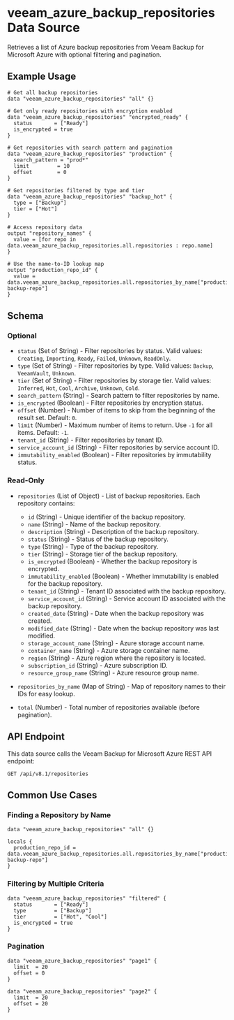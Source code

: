 # veeam_azure_backup_repositories Data Source

Retrieves a list of Azure backup repositories from Veeam Backup for Microsoft Azure with optional filtering and pagination.

## Example Usage

```hcl
# Get all backup repositories
data "veeam_azure_backup_repositories" "all" {}

# Get only ready repositories with encryption enabled
data "veeam_azure_backup_repositories" "encrypted_ready" {
  status       = ["Ready"]
  is_encrypted = true
}

# Get repositories with search pattern and pagination
data "veeam_azure_backup_repositories" "production" {
  search_pattern = "prod*"
  limit         = 10
  offset        = 0
}

# Get repositories filtered by type and tier
data "veeam_azure_backup_repositories" "backup_hot" {
  type = ["Backup"]
  tier = ["Hot"]
}

# Access repository data
output "repository_names" {
  value = [for repo in data.veeam_azure_backup_repositories.all.repositories : repo.name]
}

# Use the name-to-ID lookup map
output "production_repo_id" {
  value = data.veeam_azure_backup_repositories.all.repositories_by_name["production-backup-repo"]
}
```

## Schema

### Optional

- `status` (Set of String) - Filter repositories by status. Valid values: `Creating`, `Importing`, `Ready`, `Failed`, `Unknown`, `ReadOnly`.
- `type` (Set of String) - Filter repositories by type. Valid values: `Backup`, `VeeamVault`, `Unknown`.
- `tier` (Set of String) - Filter repositories by storage tier. Valid values: `Inferred`, `Hot`, `Cool`, `Archive`, `Unknown`, `Cold`.
- `search_pattern` (String) - Search pattern to filter repositories by name.
- `is_encrypted` (Boolean) - Filter repositories by encryption status.
- `offset` (Number) - Number of items to skip from the beginning of the result set. Default: `0`.
- `limit` (Number) - Maximum number of items to return. Use `-1` for all items. Default: `-1`.
- `tenant_id` (String) - Filter repositories by tenant ID.
- `service_account_id` (String) - Filter repositories by service account ID.
- `immutability_enabled` (Boolean) - Filter repositories by immutability status.

### Read-Only

- `repositories` (List of Object) - List of backup repositories. Each repository contains:
  - `id` (String) - Unique identifier of the backup repository.
  - `name` (String) - Name of the backup repository.
  - `description` (String) - Description of the backup repository.
  - `status` (String) - Status of the backup repository.
  - `type` (String) - Type of the backup repository.
  - `tier` (String) - Storage tier of the backup repository.
  - `is_encrypted` (Boolean) - Whether the backup repository is encrypted.
  - `immutability_enabled` (Boolean) - Whether immutability is enabled for the backup repository.
  - `tenant_id` (String) - Tenant ID associated with the backup repository.
  - `service_account_id` (String) - Service account ID associated with the backup repository.
  - `created_date` (String) - Date when the backup repository was created.
  - `modified_date` (String) - Date when the backup repository was last modified.
  - `storage_account_name` (String) - Azure storage account name.
  - `container_name` (String) - Azure storage container name.
  - `region` (String) - Azure region where the repository is located.
  - `subscription_id` (String) - Azure subscription ID.
  - `resource_group_name` (String) - Azure resource group name.

- `repositories_by_name` (Map of String) - Map of repository names to their IDs for easy lookup.
- `total` (Number) - Total number of repositories available (before pagination).

## API Endpoint

This data source calls the Veeam Backup for Microsoft Azure REST API endpoint:
```
GET /api/v8.1/repositories
```

## Common Use Cases

### Finding a Repository by Name

```hcl
data "veeam_azure_backup_repositories" "all" {}

locals {
  production_repo_id = data.veeam_azure_backup_repositories.all.repositories_by_name["production-backup-repo"]
}
```

### Filtering by Multiple Criteria

```hcl
data "veeam_azure_backup_repositories" "filtered" {
  status       = ["Ready"]
  type         = ["Backup"]
  tier         = ["Hot", "Cool"]
  is_encrypted = true
}
```

### Pagination

```hcl
data "veeam_azure_backup_repositories" "page1" {
  limit  = 20
  offset = 0
}

data "veeam_azure_backup_repositories" "page2" {
  limit  = 20
  offset = 20
}
```